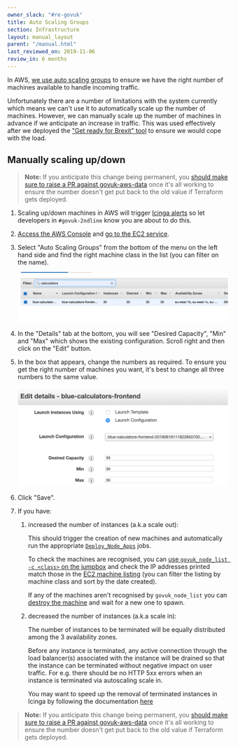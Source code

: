 ```yaml
---
owner_slack: "#re-govuk"
title: Auto Scaling Groups
section: Infrastructure
layout: manual_layout
parent: "/manual.html"
last_reviewed_on: 2019-11-06
review_in: 6 months
---
```


In AWS, [we use auto scaling groups][asg] to ensure we have the right number of
machines available to handle incoming traffic.

Unfortunately there are a number of limitations with the system currently which
means we can't use it to automatically scale up the number of machines.
However, we can manually scale up the number of machines in advance if we
anticipate an increase in traffic. This was used effectively after we deployed
the ["Get ready for Brexit" tool][brexit-tool] to ensure we would cope with
the load.

[asg]: https://docs.aws.amazon.com/autoscaling/ec2/userguide/AutoScalingGroup.html
[brexit-tool]: https://www.gov.uk/get-ready-brexit-check

## Manually scaling up/down

> **Note:** If you anticipate this change being permanent, you [should make
> sure to raise a PR against govuk-aws-data][pr] once it's all working to
> ensure the number doesn't get put back to the old value if Terraform gets
> deployed.

1. Scaling up/down machines in AWS will trigger [Icinga alerts](icinga) so let
   developers in `#govuk-2ndline` know you are about to do this.

1. [Access the AWS Console][aws-console] and [go to the EC2 service][ec2-home].

1. Select "Auto Scaling Groups" from the bottom of the menu on the left hand
   side and find the right machine class in the list (you can filter on the
   name).

   ![Filtering auto-scaling groups](images/auto-scaling-groups-filter.png)

1. In the "Details" tab at the bottom, you will see "Desired Capacity", "Min"
   and "Max" which shows the existing configuration. Scroll right and then
   click on the "Edit" button.

1. In the box that appears, change the numbers as required. To ensure you get
   the right number of machines you want, it's best to change all three numbers
   to the same value.

   ![Editing auto-scaling groups](images/auto-scaling-groups-edit.png)

1. Click "Save".

1. If you have:

   1. increased the number of instances (a.k.a scale out):

        This should trigger the creation of new machines and
        automatically run the appropriate [`Deploy_Node_Apps`][deploy-node-apps]
        jobs.

        To check the machines are recognised, you can [use
        `govuk_node_list -c <class>` on the jumpbox][jumpbox] and check the IP
        addresses printed match those in the [EC2 machine listing][ec2-machines]
        (you can filter the listing by machine class and sort by the date created).

        If any of the machines aren't recognised by `govuk_node_list` you can
        [destroy the machine][reprovision] and wait for a new one to spawn.

   2. decreased the number of instances (a.k.a scale in):

        The number of instances to be terminated will be equally distributed  
        among the 3 availability zones.

        Before any instance is terminated, any active connection through the
        load balancer(s) associated with the instance will be drained so that
        the instance can be terminated without negative impact on user traffic.
        For e.g. there should be no HTTP 5xx errors when an instance is terminated
        via autoscaling scale in.

        You may want to speed up the removal of terminated instances in Icinga
        by following the documentation
        [here](https://docs.publishing.service.gov.uk/manual/remove-machines.html)


> **Note:** If you anticipate this change being permanent, you [should make
> sure to raise a PR against govuk-aws-data][pr] once it's all working to
> ensure the number doesn't get put back to the old value if Terraform gets
> deployed.

[icinga]: /manual/icinga.html
[aws-console]: /manual/aws-console-access.html
[ec2-home]: https://eu-west-1.console.aws.amazon.com/ec2/home?region=eu-west-1
[ec2-machines]: https://eu-west-1.console.aws.amazon.com/ec2/v2/home?region=eu-west-1#Instances:sort=tag:Name
[jumpbox]: /manual/howto-ssh-to-machines-in-aws.html#jumpbox
[deploy-node-apps]: https://deploy.blue.production.govuk.digital/job/Deploy_Node_Apps/
[reprovision]: /manual/reprovision.html#aws
[pr]: https://github.com/alphagov/govuk-aws-data/pull/562
